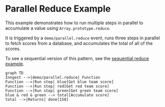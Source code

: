 # Parallel Reduce Example

This example demonstrates how to run multiple steps in parallel to accumulate a value using `Array.prototype.reduce`.

It is triggered by a `demo/parallel.reduce` event, runs three steps in parallel to fetch scores from a database, and accumulates the total of all of the scores.

To see a sequential version of this pattern, see the [sequential reduce example](/src/examples/sequential-reduce).

```mermaid
graph TD
Inngest -->|demo/parallel.reduce| Function
Function -->|Run step| blue[Get blue team score]
Function -->|Run step| red[Get red team score]
Function -->|Run step| green[Get green team score]
blue & red & green --> total[Accumulate score]
total -->|Returns| done[150]
```
